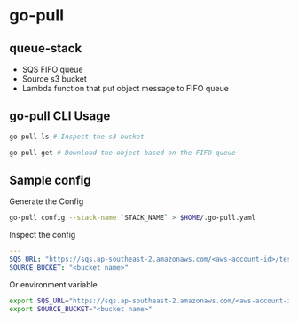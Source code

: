 # go-pull

## queue-stack

- SQS FIFO queue
- Source s3 bucket
- Lambda function that put object message to FIFO queue

## go-pull CLI Usage

```bash
go-pull ls # Inspect the s3 bucket

go-pull get # Download the object based on the FIFO queue
```

## Sample config

Generate the Config

```bash
go-pull config --stack-name `STACK_NAME` > $HOME/.go-pull.yaml
```

Inspect the config

```yaml
---
SQS_URL: "https://sqs.ap-southeast-2.amazonaws.com/<aws-account-id>/test-fifo-queue-ModelUpdatesSQSQueue-13LVZGQ6PGZTS.fifo"
SOURCE_BUCKET: "<bucket name>"
```

Or environment variable

```bash
export SQS_URL="https://sqs.ap-southeast-2.amazonaws.com/<aws-account-id>/test-fifo-queue-ModelUpdatesSQSQueue-13LVZGQ6PGZTS.fifo"
export SOURCE_BUCKET="<bucket name>"
```
